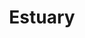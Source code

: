 ---
codehost: https://github.com/estuary/flow
linkedin: https://linkedin.com/company/65266256
logohandle: estuarydev
sort: estuary
title: Estuary
twitter: https://x.com/EstuaryDev
website: https://estuary.dev/
---